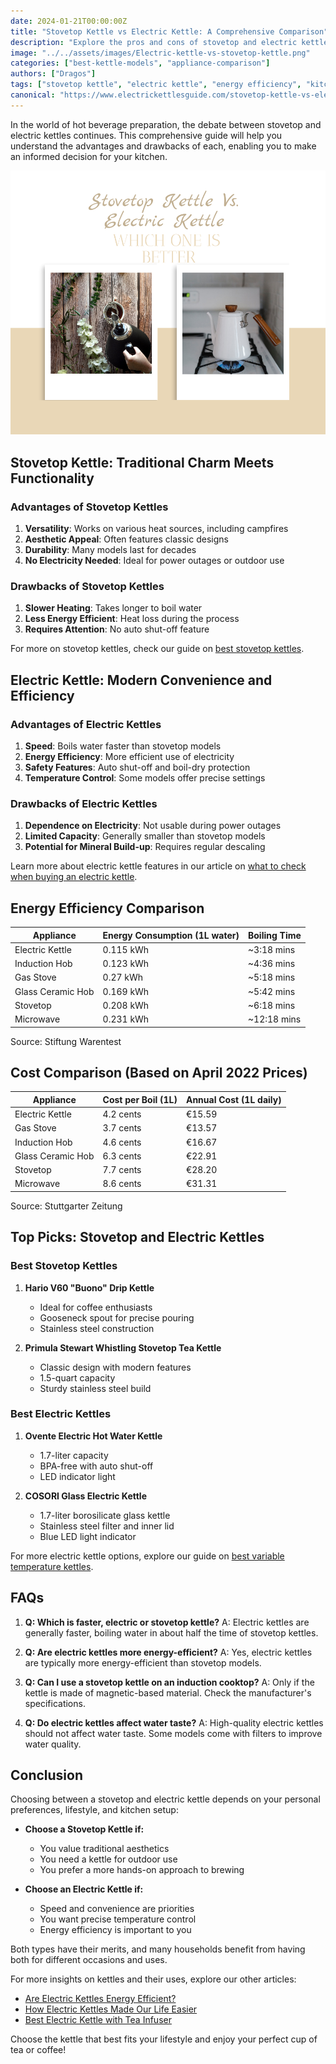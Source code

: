 ```yaml
---
date: 2024-01-21T00:00:00Z
title: "Stovetop Kettle vs Electric Kettle: A Comprehensive Comparison"
description: "Explore the pros and cons of stovetop and electric kettles. Learn about energy efficiency, speed, and design features to help you choose the best kettle for your needs."
image: "../../assets/images/Electric-kettle-vs-stovetop-kettle.png"
categories: ["best-kettle-models", "appliance-comparison"]
authors: ["Dragos"]
tags: ["stovetop kettle", "electric kettle", "energy efficiency", "kitchen appliances"]
canonical: "https://www.electrickettlesguide.com/stovetop-kettle-vs-electric-kettle-which-one-is-better/"
---
```


In the world of hot beverage preparation, the debate between stovetop and electric kettles continues. This comprehensive guide will help you understand the advantages and drawbacks of each, enabling you to make an informed decision for your kitchen.

![Stovetop vs Electric Kettle](../../assets/images/Stovetop-Kettle-Vs.-Electric-Kettle-Which-One-is-Better-2.png)

## Stovetop Kettle: Traditional Charm Meets Functionality

### Advantages of Stovetop Kettles

1. **Versatility**: Works on various heat sources, including campfires
2. **Aesthetic Appeal**: Often features classic designs
3. **Durability**: Many models last for decades
4. **No Electricity Needed**: Ideal for power outages or outdoor use

### Drawbacks of Stovetop Kettles

1. **Slower Heating**: Takes longer to boil water
2. **Less Energy Efficient**: Heat loss during the process
3. **Requires Attention**: No auto shut-off feature

For more on stovetop kettles, check our guide on [best stovetop kettles](https://www.electrickettlesguide.com/best-stovetop-kettles/).

## Electric Kettle: Modern Convenience and Efficiency

### Advantages of Electric Kettles

1. **Speed**: Boils water faster than stovetop models
2. **Energy Efficiency**: More efficient use of electricity
3. **Safety Features**: Auto shut-off and boil-dry protection
4. **Temperature Control**: Some models offer precise settings

### Drawbacks of Electric Kettles

1. **Dependence on Electricity**: Not usable during power outages
2. **Limited Capacity**: Generally smaller than stovetop models
3. **Potential for Mineral Build-up**: Requires regular descaling

Learn more about electric kettle features in our article on [what to check when buying an electric kettle](https://www.electrickettlesguide.com/what-to-check-when-buying-an-electric-kettle/).

## Energy Efficiency Comparison

| Appliance | Energy Consumption (1L water) | Boiling Time |
|-----------|-------------------------------|--------------|
| Electric Kettle | 0.115 kWh | ~3:18 mins |
| Induction Hob | 0.123 kWh | ~4:36 mins |
| Gas Stove | 0.27 kWh | ~5:18 mins |
| Glass Ceramic Hob | 0.169 kWh | ~5:42 mins |
| Stovetop | 0.208 kWh | ~6:18 mins |
| Microwave | 0.231 kWh | ~12:18 mins |

Source: Stiftung Warentest

## Cost Comparison (Based on April 2022 Prices)

| Appliance | Cost per Boil (1L) | Annual Cost (1L daily) |
|-----------|---------------------|------------------------|
| Electric Kettle | 4.2 cents | €15.59 |
| Gas Stove | 3.7 cents | €13.57 |
| Induction Hob | 4.6 cents | €16.67 |
| Glass Ceramic Hob | 6.3 cents | €22.91 |
| Stovetop | 7.7 cents | €28.20 |
| Microwave | 8.6 cents | €31.31 |

Source: Stuttgarter Zeitung

## Top Picks: Stovetop and Electric Kettles

### Best Stovetop Kettles

1. **Hario V60 "Buono" Drip Kettle**
   - Ideal for coffee enthusiasts
   - Gooseneck spout for precise pouring
   - Stainless steel construction

2. **Primula Stewart Whistling Stovetop Tea Kettle**
   - Classic design with modern features
   - 1.5-quart capacity
   - Sturdy stainless steel build

### Best Electric Kettles

1. **Ovente Electric Hot Water Kettle**
   - 1.7-liter capacity
   - BPA-free with auto shut-off
   - LED indicator light

2. **COSORI Glass Electric Kettle**
   - 1.7-liter borosilicate glass kettle
   - Stainless steel filter and inner lid
   - Blue LED light indicator

For more electric kettle options, explore our guide on [best variable temperature kettles](https://www.electrickettlesguide.com/best-variable-temperature-kettles/).

## FAQs

1. **Q: Which is faster, electric or stovetop kettle?**
   A: Electric kettles are generally faster, boiling water in about half the time of stovetop kettles.

2. **Q: Are electric kettles more energy-efficient?**
   A: Yes, electric kettles are typically more energy-efficient than stovetop models.

3. **Q: Can I use a stovetop kettle on an induction cooktop?**
   A: Only if the kettle is made of magnetic-based material. Check the manufacturer's specifications.

4. **Q: Do electric kettles affect water taste?**
   A: High-quality electric kettles should not affect water taste. Some models come with filters to improve water quality.

## Conclusion

Choosing between a stovetop and electric kettle depends on your personal preferences, lifestyle, and kitchen setup:

- **Choose a Stovetop Kettle if:**
  - You value traditional aesthetics
  - You need a kettle for outdoor use
  - You prefer a more hands-on approach to brewing

- **Choose an Electric Kettle if:**
  - Speed and convenience are priorities
  - You want precise temperature control
  - Energy efficiency is important to you

Both types have their merits, and many households benefit from having both for different occasions and uses.

For more insights on kettles and their uses, explore our other articles:
- [Are Electric Kettles Energy Efficient?](https://www.electrickettlesguide.com/are-electric-kettles-energy-efficient/)
- [How Electric Kettles Made Our Life Easier](https://www.electrickettlesguide.com/how-electric-kettles-made-our-life-easier/)
- [Best Electric Kettle with Tea Infuser](https://www.electrickettlesguide.com/best-electric-kettle-with-tea-infuser/)

Choose the kettle that best fits your lifestyle and enjoy your perfect cup of tea or coffee!

